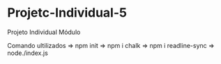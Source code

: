 # Projetc-Individual-5
Projeto Individual Módulo 


Comando ultilizados
=> npm init 
=> npm i chalk
=> npm i readline-sync
=> node./index.js



